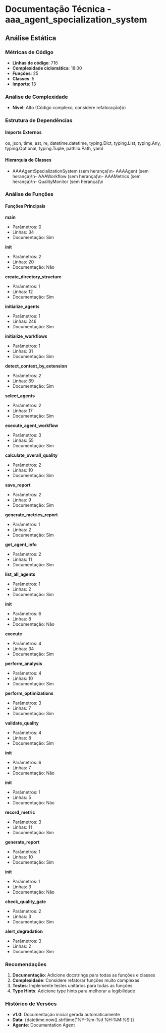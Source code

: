 # Documentação Técnica - aaa_agent_specialization_system

## Análise Estática

### Métricas de Código
- **Linhas de código**: 716
- **Complexidade ciclomática**: 18.00
- **Funções**: 25
- **Classes**: 5
- **Imports**: 13

### Análise de Complexidade
- **Nível**: Alto (Código complexo, considere refatoração)\n
### Estrutura de Dependências

#### Imports Externos
os, json, time, ast, re, datetime.datetime, typing.Dict, typing.List, typing.Any, typing.Optional, typing.Tuple, pathlib.Path, yaml

#### Hierarquia de Classes
- AAAAgentSpecializationSystem (sem herança)\n- AAAAgent (sem herança)\n- AAAWorkflow (sem herança)\n- AAAMetrics (sem herança)\n- QualityMonitor (sem herança)\n
### Análise de Funções

#### Funções Principais
**main**
- Parâmetros: 0
- Linhas: 34
- Documentação: Sim

**__init__**
- Parâmetros: 2
- Linhas: 20
- Documentação: Não

**create_directory_structure**
- Parâmetros: 1
- Linhas: 12
- Documentação: Sim

**initialize_agents**
- Parâmetros: 1
- Linhas: 246
- Documentação: Sim

**initialize_workflows**
- Parâmetros: 1
- Linhas: 31
- Documentação: Sim

**detect_context_by_extension**
- Parâmetros: 2
- Linhas: 69
- Documentação: Sim

**select_agents**
- Parâmetros: 2
- Linhas: 17
- Documentação: Sim

**execute_agent_workflow**
- Parâmetros: 3
- Linhas: 55
- Documentação: Sim

**calculate_overall_quality**
- Parâmetros: 2
- Linhas: 10
- Documentação: Sim

**save_report**
- Parâmetros: 2
- Linhas: 9
- Documentação: Sim

**generate_metrics_report**
- Parâmetros: 1
- Linhas: 2
- Documentação: Sim

**get_agent_info**
- Parâmetros: 2
- Linhas: 11
- Documentação: Sim

**list_all_agents**
- Parâmetros: 1
- Linhas: 2
- Documentação: Sim

**__init__**
- Parâmetros: 6
- Linhas: 8
- Documentação: Não

**execute**
- Parâmetros: 4
- Linhas: 34
- Documentação: Sim

**perform_analysis**
- Parâmetros: 4
- Linhas: 10
- Documentação: Sim

**perform_optimizations**
- Parâmetros: 3
- Linhas: 7
- Documentação: Sim

**validate_quality**
- Parâmetros: 4
- Linhas: 8
- Documentação: Sim

**__init__**
- Parâmetros: 6
- Linhas: 7
- Documentação: Não

**__init__**
- Parâmetros: 1
- Linhas: 5
- Documentação: Não

**record_metric**
- Parâmetros: 3
- Linhas: 11
- Documentação: Sim

**generate_report**
- Parâmetros: 1
- Linhas: 10
- Documentação: Sim

**__init__**
- Parâmetros: 1
- Linhas: 3
- Documentação: Não

**check_quality_gate**
- Parâmetros: 2
- Linhas: 3
- Documentação: Sim

**alert_degradation**
- Parâmetros: 3
- Linhas: 2
- Documentação: Sim

### Recomendações

1. **Documentação**: Adicione docstrings para todas as funções e classes
2. **Complexidade**: Considere refatorar funções muito complexas
3. **Testes**: Implemente testes unitários para todas as funções
4. **Type Hints**: Adicione type hints para melhorar a legibilidade

### Histórico de Versões

- **v1.0**: Documentação inicial gerada automaticamente
- **Data**: {datetime.now().strftime('%Y-%m-%d %H:%M:%S')}
- **Agente**: Documentation Agent

